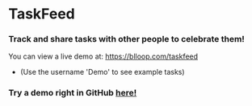 # TaskFeed

### Track and share tasks with other people to celebrate them!

You can view a live demo at: https://blloop.com/taskfeed
* (Use the username 'Demo' to see example tasks)

### Try a demo right in GitHub [here!](https://github.com/blloop/taskfeed/blob/main/demo/link-start.md)
